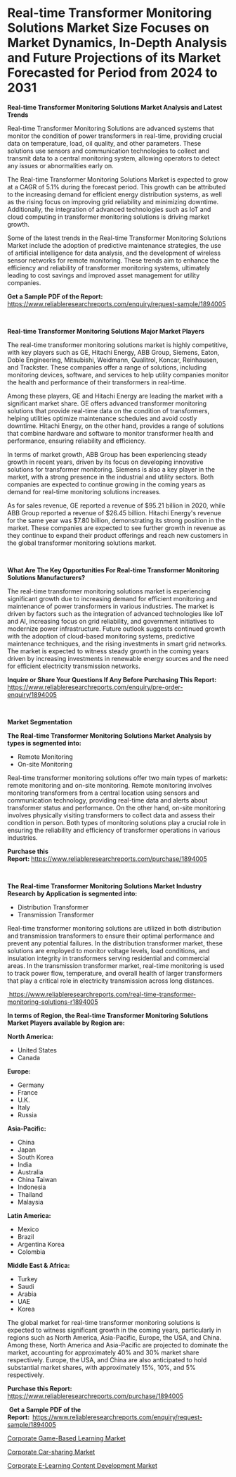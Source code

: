 <p><h1>Real-time Transformer Monitoring Solutions Market Size Focuses on Market Dynamics, In-Depth Analysis and Future Projections of its Market Forecasted for Period from 2024 to 2031</h1></p><p><strong>Real-time Transformer Monitoring Solutions Market Analysis and Latest Trends</strong></p>
<p><p>Real-time Transformer Monitoring Solutions are advanced systems that monitor the condition of power transformers in real-time, providing crucial data on temperature, load, oil quality, and other parameters. These solutions use sensors and communication technologies to collect and transmit data to a central monitoring system, allowing operators to detect any issues or abnormalities early on.</p><p>The Real-time Transformer Monitoring Solutions Market is expected to grow at a CAGR of 5.1% during the forecast period. This growth can be attributed to the increasing demand for efficient energy distribution systems, as well as the rising focus on improving grid reliability and minimizing downtime. Additionally, the integration of advanced technologies such as IoT and cloud computing in transformer monitoring solutions is driving market growth.</p><p>Some of the latest trends in the Real-time Transformer Monitoring Solutions Market include the adoption of predictive maintenance strategies, the use of artificial intelligence for data analysis, and the development of wireless sensor networks for remote monitoring. These trends aim to enhance the efficiency and reliability of transformer monitoring systems, ultimately leading to cost savings and improved asset management for utility companies.</p></p>
<p><strong>Get a Sample PDF of the Report:&nbsp;</strong> <a href="https://www.reliableresearchreports.com/enquiry/request-sample/1894005">https://www.reliableresearchreports.com/enquiry/request-sample/1894005</a></p>
<p>&nbsp;</p>
<p><strong>Real-time Transformer Monitoring Solutions Major Market Players</strong></p>
<p><p>The real-time transformer monitoring solutions market is highly competitive, with key players such as GE, Hitachi Energy, ABB Group, Siemens, Eaton, Doble Engineering, Mitsubishi, Weidmann, Qualitrol, Koncar, Reinhausen, and Trackster. These companies offer a range of solutions, including monitoring devices, software, and services to help utility companies monitor the health and performance of their transformers in real-time.</p><p>Among these players, GE and Hitachi Energy are leading the market with a significant market share. GE offers advanced transformer monitoring solutions that provide real-time data on the condition of transformers, helping utilities optimize maintenance schedules and avoid costly downtime. Hitachi Energy, on the other hand, provides a range of solutions that combine hardware and software to monitor transformer health and performance, ensuring reliability and efficiency.</p><p>In terms of market growth, ABB Group has been experiencing steady growth in recent years, driven by its focus on developing innovative solutions for transformer monitoring. Siemens is also a key player in the market, with a strong presence in the industrial and utility sectors. Both companies are expected to continue growing in the coming years as demand for real-time monitoring solutions increases.</p><p>As for sales revenue, GE reported a revenue of $95.21 billion in 2020, while ABB Group reported a revenue of $26.45 billion. Hitachi Energy's revenue for the same year was $7.80 billion, demonstrating its strong position in the market. These companies are expected to see further growth in revenue as they continue to expand their product offerings and reach new customers in the global transformer monitoring solutions market.</p></p>
<p>&nbsp;</p>
<p><strong>What Are The Key Opportunities For Real-time Transformer Monitoring Solutions Manufacturers?</strong></p>
<p><p>The real-time transformer monitoring solutions market is experiencing significant growth due to increasing demand for efficient monitoring and maintenance of power transformers in various industries. The market is driven by factors such as the integration of advanced technologies like IoT and AI, increasing focus on grid reliability, and government initiatives to modernize power infrastructure. Future outlook suggests continued growth with the adoption of cloud-based monitoring systems, predictive maintenance techniques, and the rising investments in smart grid networks. The market is expected to witness steady growth in the coming years driven by increasing investments in renewable energy sources and the need for efficient electricity transmission networks.</p></p>
<p><strong>Inquire or Share Your Questions If Any Before Purchasing This Report:</strong> <a href="https://www.reliableresearchreports.com/enquiry/pre-order-enquiry/1894005">https://www.reliableresearchreports.com/enquiry/pre-order-enquiry/1894005</a></p>
<p>&nbsp;</p>
<p><strong>Market Segmentation</strong></p>
<p><strong>The Real-time Transformer Monitoring Solutions Market Analysis by types is segmented into:</strong></p>
<p><ul><li>Remote Monitoring</li><li>On-site Monitoring</li></ul></p>
<p><p>Real-time transformer monitoring solutions offer two main types of markets: remote monitoring and on-site monitoring. Remote monitoring involves monitoring transformers from a central location using sensors and communication technology, providing real-time data and alerts about transformer status and performance. On the other hand, on-site monitoring involves physically visiting transformers to collect data and assess their condition in person. Both types of monitoring solutions play a crucial role in ensuring the reliability and efficiency of transformer operations in various industries.</p></p>
<p><strong>Purchase this Report:&nbsp;</strong><a href="https://www.reliableresearchreports.com/purchase/1894005">https://www.reliableresearchreports.com/purchase/1894005</a></p>
<p>&nbsp;</p>
<p><strong>The Real-time Transformer Monitoring Solutions Market Industry Research by Application is segmented into:</strong></p>
<p><ul><li>Distribution Transformer</li><li>Transmission Transformer</li></ul></p>
<p><p>Real-time transformer monitoring solutions are utilized in both distribution and transmission transformers to ensure their optimal performance and prevent any potential failures. In the distribution transformer market, these solutions are employed to monitor voltage levels, load conditions, and insulation integrity in transformers serving residential and commercial areas. In the transmission transformer market, real-time monitoring is used to track power flow, temperature, and overall health of larger transformers that play a critical role in electricity transmission across long distances.</p></p>
<p><a href="https://www.reliableresearchreports.com/real-time-transformer-monitoring-solutions-r1894005">&nbsp;https://www.reliableresearchreports.com/real-time-transformer-monitoring-solutions-r1894005</a></p>
<p><strong>In terms of Region, the Real-time Transformer Monitoring Solutions Market Players available by Region are:</strong></p>
<p>
    <p> <strong> North America: </strong>
        <ul>
            <li>United States</li>
            <li>Canada</li>
        </ul>
        </p> 
    <p> <strong> Europe: </strong>
        <ul>
            <li>Germany</li>
            <li>France</li>
            <li>U.K.</li>
            <li>Italy</li>
            <li>Russia</li>
        </ul>
        </p> 
    <p> <strong> Asia-Pacific: </strong>
        <ul>
            <li>China</li>
            <li>Japan</li>
            <li>South Korea</li>
            <li>India</li>
            <li>Australia</li>
            <li>China Taiwan</li>
            <li>Indonesia</li>
            <li>Thailand</li>
            <li>Malaysia</li>
        </ul>
        </p> 
    <p> <strong> Latin America: </strong>
        <ul>
            <li>Mexico</li>
            <li>Brazil</li>
            <li>Argentina Korea</li>
            <li>Colombia</li>
        </ul>
        </p> 
    <p> <strong> Middle East & Africa: </strong>
        <ul>
            <li>Turkey</li>
            <li>Saudi</li>
            <li>Arabia</li>
            <li>UAE</li>
            <li>Korea</li>
        </ul>
    </p>
    </p>
<p><p>The global market for real-time transformer monitoring solutions is expected to witness significant growth in the coming years, particularly in regions such as North America, Asia-Pacific, Europe, the USA, and China. Among these, North America and Asia-Pacific are projected to dominate the market, accounting for approximately 40% and 30% market share respectively. Europe, the USA, and China are also anticipated to hold substantial market shares, with approximately 15%, 10%, and 5% respectively.</p></p>
<p><strong>Purchase this Report: </strong><a href="https://www.reliableresearchreports.com/purchase/1894005">https://www.reliableresearchreports.com/purchase/1894005</a></p>
<p>&nbsp;<strong>Get a Sample PDF of the Report:&nbsp;&nbsp;</strong><a href="https://www.reliableresearchreports.com/enquiry/request-sample/1894005">https://www.reliableresearchreports.com/enquiry/request-sample/1894005</a></p>
<p><strong></strong></p>
<p><p><a href="https://github.com/mdmasty/Market-Research-Report-List-1/blob/main/corporate-game-based-learning-market.md">Corporate Game-Based Learning Market</a></p><p><a href="https://github.com/josephpullman6599/Market-Research-Report-List-1/blob/main/corporate-car-sharing-market.md">Corporate Car-sharing Market</a></p><p><a href="https://github.com/baileope6754/Market-Research-Report-List-1/blob/main/corporate-e-learning-content-development-market.md">Corporate E-Learning Content Development Market</a></p></p>